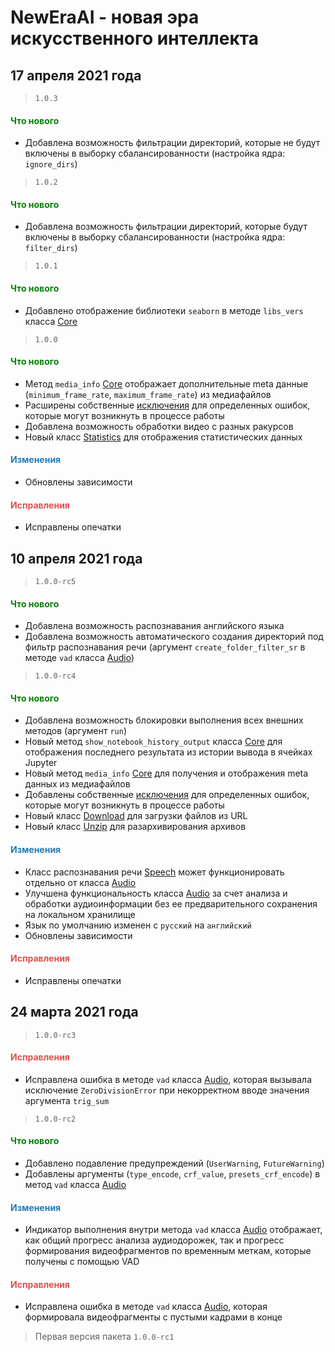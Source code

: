 # NewEraAI - новая эра искусственного интеллекта 

## 17 апреля 2021 года

> `1.0.3`

<h4><span style="color:#008000;">Что нового</span></h4>

- Добавлена возможность фильтрации директорий, которые не будут включены в выборку сбалансированности (настройка ядра: `ignore_dirs`)

> `1.0.2`

<h4><span style="color:#008000;">Что нового</span></h4>

- Добавлена возможность фильтрации директорий, которые будут включены в выборку сбалансированности (настройка ядра: `filter_dirs`)

> `1.0.1`

<h4><span style="color:#008000;">Что нового</span></h4>

- Добавлено отображение библиотеки `seaborn` в методе `libs_vers` класса [Core](https://github.com/DmitryRyumin/NewEraAI/blob/main/neweraai/modules/core/core.py)

> `1.0.0`

<h4><span style="color:#008000;">Что нового</span></h4>

- Метод `media_info` [Core](https://github.com/DmitryRyumin/NewEraAI/blob/main/neweraai/modules/core/core.py) отображает дополнительные meta данные (`minimum_frame_rate`, `maximum_frame_rate`) из медиафайлов
- Расширены собственные [исключения](https://github.com/DmitryRyumin/NewEraAI/blob/main/neweraai/modules/core/exceptions.py) для определенных ошибок, которые могут возникнуть в процессе работы
- Добавлена возможность обработки видео с разных ракурсов
- Новый класс [Statistics](https://github.com/DmitryRyumin/NewEraAI/blob/main/neweraai/modules/lab/statistics.py) для отображения статистических данных

<h4><span style="color:#247CB4;">Изменения</span></h4>

- Обновлены зависимости

<h4><span style="color:#DB534F;">Исправления</span></h4>

- Исправлены опечатки

## 10 апреля 2021 года

> `1.0.0-rc5`

<h4><span style="color:#008000;">Что нового</span></h4>

- Добавлена возможность распознавания английского языка
- Добавлена возможность автоматического создания директорий под фильтр распознавания речи (аргумент `create_folder_filter_sr` в методе `vad` класса [Audio](https://github.com/DmitryRyumin/NewEraAI/blob/main/neweraai/modules/lab/audio.py))

> `1.0.0-rc4`

<h4><span style="color:#008000;">Что нового</span></h4>

- Добавлена возможность блокировки выполнения всех внешних методов (аргумент `run`)
- Новый метод `show_notebook_history_output` класса [Core](https://github.com/DmitryRyumin/NewEraAI/blob/main/neweraai/modules/core/core.py) для отображения последнего результата из истории вывода в ячейках Jupyter
- Новый метод `media_info` [Core](https://github.com/DmitryRyumin/NewEraAI/blob/main/neweraai/modules/core/core.py) для получения и отображения meta данных из медиафайлов
- Добавлены собственные [исключения](https://github.com/DmitryRyumin/NewEraAI/blob/main/neweraai/modules/core/exceptions.py) для определенных ошибок, которые могут возникнуть в процессе работы
- Новый класс [Download](https://github.com/DmitryRyumin/NewEraAI/blob/main/neweraai/modules/lab/download.py) для загрузки файлов из URL
- Новый класс [Unzip](https://github.com/DmitryRyumin/NewEraAI/blob/main/neweraai/modules/lab/unzip.py) для разархивирования архивов

<h4><span style="color:#247CB4;">Изменения</span></h4>

- Класс распознавания речи [Speech](https://github.com/DmitryRyumin/NewEraAI/blob/main/neweraai/modules/lab/speech.py) может функционировать отдельно от класса [Audio](https://github.com/DmitryRyumin/NewEraAI/blob/main/neweraai/modules/lab/audio.py)
- Улучшена функциональность класса [Audio](https://github.com/DmitryRyumin/NewEraAI/blob/main/neweraai/modules/lab/audio.py) за счет анализа и обработки аудиоинформации без ее предварительного сохранения на локальном хранилище
- Язык по умолчанию изменен с `русский` на `английский`
- Обновлены зависимости

<h4><span style="color:#DB534F;">Исправления</span></h4>

- Исправлены опечатки

## 24 марта 2021 года

> `1.0.0-rc3`

<h4><span style="color:#DB534F;">Исправления</span></h4>

- Исправлена ошибка в методе `vad` класса [Audio](https://github.com/DmitryRyumin/NewEraAI/blob/main/neweraai/modules/lab/audio.py), которая вызывала исключение `ZeroDivisionError` при некорректном вводе значения аргумента `trig_sum`

> `1.0.0-rc2`

<h4><span style="color:#008000;">Что нового</span></h4>

- Добавлено подавление предупреждений (`UserWarning`, `FutureWarning`)
- Добавлены аргументы (`type_encode`, `crf_value`, `presets_crf_encode`) в метод `vad` класса [Audio](https://github.com/DmitryRyumin/NewEraAI/blob/main/neweraai/modules/lab/audio.py)

<h4><span style="color:#247CB4;">Изменения</span></h4>

- Индикатор выполнения внутри метода `vad` класса [Audio](https://github.com/DmitryRyumin/NewEraAI/blob/main/neweraai/modules/lab/audio.py) отображает, как общий прогресс анализа аудиодорожек, так и прогресс формирования видеофрагментов по временным меткам, которые получены с помощью VAD

<h4><span style="color:#DB534F;">Исправления</span></h4>

- Исправлена ошибка в методе `vad` класса [Audio](https://github.com/DmitryRyumin/NewEraAI/blob/main/neweraai/modules/lab/audio.py), которая формировала видеофрагменты с пустыми кадрами в конце

> Первая версия пакета `1.0.0-rc1`